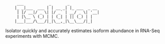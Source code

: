 

```
     ___           _       _
    |_ _|___  ___ | | __ _| |_ ___  _ __
     | |/ __|/ _ \| |/ _` | __/ _ \| '__|
     | |\__ \ (_) | | (_| | || (_) | |
    |___|___/\___/|_|\__,_|\__\___/|_|
```

Isolator quickly and accurately estimates isoform abundance in RNA-Seq
experiments with MCMC.



